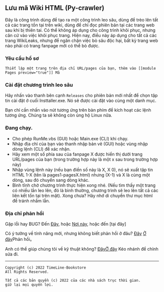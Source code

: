 ## Lưu mã Wiki HTML (Py-crawler)

Đây là công trình dùng để tạo ra một công trình leo sâu, dùng để trèo lên tất cả các trang tồn tại trên wiki, dùng để chỉ đọc phiên bản tại các trang web sau khi bị thiên tai. 
Có thể không áp dụng cho công trình khôi phục, nhưng căn cứ vào việc khôi phục trang. 
Hiện nay, điều này áp dụng cho tất cả các trang WikiLeaks, nhưng để ngăn chặn việc bò sâu độc hại, bất kỳ trang web nào phải có trang fanpage mới có thể bò được.

### **Yêu cầu hồ sơ**

```
Thiết lập một trang trên địa chỉ URL/pages của bạn, thêm vào [[module Pages preview="true"]] Mã
```

### **Cài đặt chương trình leo sâu**
Hãy nhấn vào thanh bên cạnh `Releases` cho phiên bản mới nhất để chọn tập tin cài đặt ở cuối Insttaller.exe. 
Nó sẽ được cài đặt vào cùng một danh mục. 

Bạn chỉ cần nhấn vào nút tương ứng trên bàn phím để kích hoạt các lệnh tương ứng. 
Chúng ta sẽ không còn ủng hộ Linux nữa.

### **Đang chạy.**
* Cho phép RunMe.vbs (GUI) hoặc Main.exe (CLI) khi chạy. 
* Nhập địa chỉ của bạn vào thanh nhập bản vẽ (GUI) hoặc vùng nhập dòng lệnh (CLI) để xác nhận. 
* Hãy xem một số phía sau của fanpage X được hiển thị dưới trang URL/pages của bạn (trong trường hợp này là một x sau trong trường hợp này)
* Nhập vùng lệnh này (nếu bạn điền số này là X, X 0), nó sẽ xuất tập tin HTML 1-X (tên là pages1-pagesX.html) nhưng (X-1) và X là cùng một dòng, sau đó chuyển sang dòng khác. 
* Bình tĩnh chờ chương trình thực hiện xong nhé. 
(Nếu tìm thấy một trang có nhiều lần leo lên, đó là bình thường, chương trình sẽ leo lên tất cả các liên kết tồn tại trên mặt). 
Xong chưa? 
Hãy nhớ di chuyển thư mục html để tránh nhầm lẫn.

### **Địa chỉ phản hồi**
Gặp lỗi hay BUG? 
Đến [Đây](http://ld-privite-website.wikot.com/forum/c760218/pyc), hoặc [Nơi này](https://github.com/TimeLine-Bookstore/Py-crawler/issues), hoặc đến [tại đây]

Có ý tưởng về tính năng mới, nhưng không biết phản hồi ở đâu? [Đây](http://ld-private-website.wikidot.com/forum/t-15402049/pyc-1-1-0-1-9) [Ở đây](https://github.com/TimeLine-Bookstore/Py-crawler/issues)Phản hồi。

Anh có thể giúp chúng tôi về kỹ thuật không? [Đây](http://ld-private-website.wikidot.com/forum/c-7602920/)[Ở đây](https://github.com/TimeLine-Bookstore/Py-crawler/fork) Kéo nhánh để chỉnh sửa đi.

----------

```
Copyright (c) 2022 TimeLine-Bookstore
All Rights Reserved.

Tất cả các bản quyền (c) 2022 của các nhà sách trục thời gian. 
giữ lại mọi quyền lợi.
```
